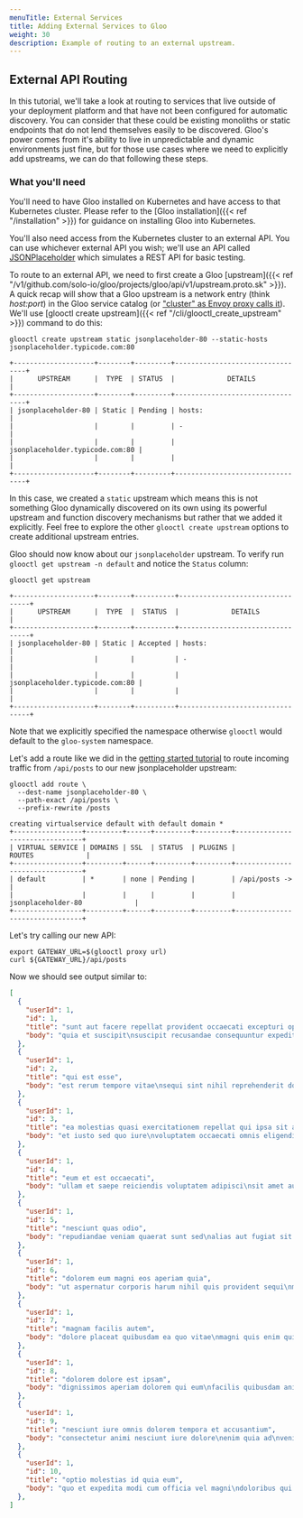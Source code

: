```yaml
---
menuTitle: External Services
title: Adding External Services to Gloo
weight: 30
description: Example of routing to an external upstream.
---
```


## External API Routing

In this tutorial, we'll take a look at routing to services that live outside of your deployment platform and that have
not been configured for automatic discovery. You can consider that these could be existing monoliths or static endpoints
that do not lend themselves easily to be discovered. Gloo's power comes from it's ability to live in unpredictable and
dynamic environments just fine, but for those use cases where we need to explicitly add upstreams, we can do that
following these steps.

### What you'll need

You'll need to have Gloo installed on Kubernetes and have access to that Kubernetes cluster. Please refer to the
[Gloo installation]({{< ref "/installation" >}}) for guidance on installing Gloo into Kubernetes.

You'll also need access from the Kubernetes cluster to an external API. You can use whichever external API you wish;
we'll use an API called [JSONPlaceholder](https://jsonplaceholder.typicode.com) which simulates a REST API for basic testing.

To route to an external API, we need to first create a Gloo [upstream]({{< ref "/v1/github.com/solo-io/gloo/projects/gloo/api/v1/upstream.proto.sk" >}}).
A quick recap will show that a Gloo upstream is a network entry (think _host:port_) in the Gloo service catalog (or
["cluster" as Envoy proxy calls it](https://www.envoyproxy.io/docs/envoy/latest/intro/arch_overview/cluster_manager)).
We'll use [glooctl create upstream]({{< ref "/cli/glooctl_create_upstream" >}}) command to do this:

```shell
glooctl create upstream static jsonplaceholder-80 --static-hosts jsonplaceholder.typicode.com:80
```

```noop
+--------------------+--------+---------+---------------------------------+
|      UPSTREAM      |  TYPE  | STATUS  |             DETAILS             |
+--------------------+--------+---------+---------------------------------+
| jsonplaceholder-80 | Static | Pending | hosts:                          |
|                    |        |         | -                               |
|                    |        |         | jsonplaceholder.typicode.com:80 |
|                    |        |         |                                 |
+--------------------+--------+---------+---------------------------------+
```

In this case, we created a `static` upstream which means this is not something Gloo dynamically discovered on its own
using its powerful upstream and function discovery mechanisms but rather that we added it explicitly. Feel free to
explore the other `glooctl create upstream` options to create additional upstream entries.

Gloo should now know about our `jsonplaceholder` upstream. To verify run `glooctl get upstream -n default` and notice the `Status` column:

```shell
glooctl get upstream
```

```noop
+--------------------+--------+----------+---------------------------------+
|      UPSTREAM      |  TYPE  |  STATUS  |             DETAILS             |
+--------------------+--------+----------+---------------------------------+
| jsonplaceholder-80 | Static | Accepted | hosts:                          |
|                    |        |          | -                               |
|                    |        |          | jsonplaceholder.typicode.com:80 |
|                    |        |          |                                 |
+--------------------+--------+----------+---------------------------------+
```

Note that we explicitly specified the namespace otherwise `glooctl` would default to the `gloo-system` namespace.

Let's add a route like we did in the [getting started tutorial](../../getting_started) to route incoming traffic from
`/api/posts` to our new jsonplaceholder upstream:

```shell
glooctl add route \
  --dest-name jsonplaceholder-80 \
  --path-exact /api/posts \
  --prefix-rewrite /posts
```

```noop
creating virtualservice default with default domain *
+-----------------+---------+------+---------+---------+--------------------------------+
| VIRTUAL SERVICE | DOMAINS | SSL  | STATUS  | PLUGINS |             ROUTES             |
+-----------------+---------+------+---------+---------+--------------------------------+
| default         | *       | none | Pending |         | /api/posts ->                  |
|                 |         |      |         |         | jsonplaceholder-80             |
+-----------------+---------+------+---------+---------+--------------------------------+
```

Let's try calling our new API:

```shell
export GATEWAY_URL=$(glooctl proxy url)
curl ${GATEWAY_URL}/api/posts
```

Now we should see output similar to:

```json
[
  {
    "userId": 1,
    "id": 1,
    "title": "sunt aut facere repellat provident occaecati excepturi optio reprehenderit",
    "body": "quia et suscipit\nsuscipit recusandae consequuntur expedita et cum\nreprehenderit molestiae ut ut quas totam\nnostrum rerum est autem sunt rem eveniet architecto"
  },
  {
    "userId": 1,
    "id": 2,
    "title": "qui est esse",
    "body": "est rerum tempore vitae\nsequi sint nihil reprehenderit dolor beatae ea dolores neque\nfugiat blanditiis voluptate porro vel nihil molestiae ut reiciendis\nqui aperiam non debitis possimus qui neque nisi nulla"
  },
  {
    "userId": 1,
    "id": 3,
    "title": "ea molestias quasi exercitationem repellat qui ipsa sit aut",
    "body": "et iusto sed quo iure\nvoluptatem occaecati omnis eligendi aut ad\nvoluptatem doloribus vel accusantium quis pariatur\nmolestiae porro eius odio et labore et velit aut"
  },
  {
    "userId": 1,
    "id": 4,
    "title": "eum et est occaecati",
    "body": "ullam et saepe reiciendis voluptatem adipisci\nsit amet autem assumenda provident rerum culpa\nquis hic commodi nesciunt rem tenetur doloremque ipsam iure\nquis sunt voluptatem rerum illo velit"
  },
  {
    "userId": 1,
    "id": 5,
    "title": "nesciunt quas odio",
    "body": "repudiandae veniam quaerat sunt sed\nalias aut fugiat sit autem sed est\nvoluptatem omnis possimus esse voluptatibus quis\nest aut tenetur dolor neque"
  },
  {
    "userId": 1,
    "id": 6,
    "title": "dolorem eum magni eos aperiam quia",
    "body": "ut aspernatur corporis harum nihil quis provident sequi\nmollitia nobis aliquid molestiae\nperspiciatis et ea nemo ab reprehenderit accusantium quas\nvoluptate dolores velit et doloremque molestiae"
  },
  {
    "userId": 1,
    "id": 7,
    "title": "magnam facilis autem",
    "body": "dolore placeat quibusdam ea quo vitae\nmagni quis enim qui quis quo nemo aut saepe\nquidem repellat excepturi ut quia\nsunt ut sequi eos ea sed quas"
  },
  {
    "userId": 1,
    "id": 8,
    "title": "dolorem dolore est ipsam",
    "body": "dignissimos aperiam dolorem qui eum\nfacilis quibusdam animi sint suscipit qui sint possimus cum\nquaerat magni maiores excepturi\nipsam ut commodi dolor voluptatum modi aut vitae"
  },
  {
    "userId": 1,
    "id": 9,
    "title": "nesciunt iure omnis dolorem tempora et accusantium",
    "body": "consectetur animi nesciunt iure dolore\nenim quia ad\nveniam autem ut quam aut nobis\net est aut quod aut provident voluptas autem voluptas"
  },
  {
    "userId": 1,
    "id": 10,
    "title": "optio molestias id quia eum",
    "body": "quo et expedita modi cum officia vel magni\ndoloribus qui repudiandae\nvero nisi sit\nquos veniam quod sed accusamus veritatis error"
  },
]
```
